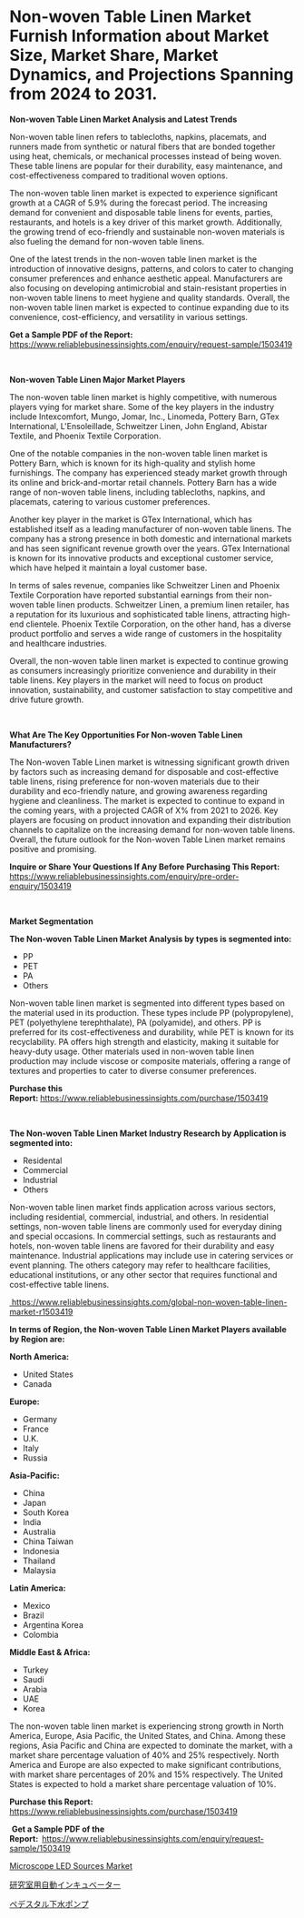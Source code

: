 <p><h1>Non-woven Table Linen Market Furnish Information about Market Size, Market Share, Market Dynamics, and Projections Spanning from 2024 to 2031.</h1></p><p><strong>Non-woven Table Linen Market Analysis and Latest Trends</strong></p>
<p><p>Non-woven table linen refers to tablecloths, napkins, placemats, and runners made from synthetic or natural fibers that are bonded together using heat, chemicals, or mechanical processes instead of being woven. These table linens are popular for their durability, easy maintenance, and cost-effectiveness compared to traditional woven options.</p><p>The non-woven table linen market is expected to experience significant growth at a CAGR of 5.9% during the forecast period. The increasing demand for convenient and disposable table linens for events, parties, restaurants, and hotels is a key driver of this market growth. Additionally, the growing trend of eco-friendly and sustainable non-woven materials is also fueling the demand for non-woven table linens.</p><p>One of the latest trends in the non-woven table linen market is the introduction of innovative designs, patterns, and colors to cater to changing consumer preferences and enhance aesthetic appeal. Manufacturers are also focusing on developing antimicrobial and stain-resistant properties in non-woven table linens to meet hygiene and quality standards. Overall, the non-woven table linen market is expected to continue expanding due to its convenience, cost-efficiency, and versatility in various settings.</p></p>
<p><strong>Get a Sample PDF of the Report:&nbsp;</strong> <a href="https://www.reliablebusinessinsights.com/enquiry/request-sample/1503419">https://www.reliablebusinessinsights.com/enquiry/request-sample/1503419</a></p>
<p>&nbsp;</p>
<p><strong>Non-woven Table Linen Major Market Players</strong></p>
<p><p>The non-woven table linen market is highly competitive, with numerous players vying for market share. Some of the key players in the industry include Intexcomfort, Mungo, Jomar, Inc., Linomeda, Pottery Barn, GTex International, L'Ensoleillade, Schweitzer Linen, John England, Abistar Textile, and Phoenix Textile Corporation.</p><p>One of the notable companies in the non-woven table linen market is Pottery Barn, which is known for its high-quality and stylish home furnishings. The company has experienced steady market growth through its online and brick-and-mortar retail channels. Pottery Barn has a wide range of non-woven table linens, including tablecloths, napkins, and placemats, catering to various customer preferences.</p><p>Another key player in the market is GTex International, which has established itself as a leading manufacturer of non-woven table linens. The company has a strong presence in both domestic and international markets and has seen significant revenue growth over the years. GTex International is known for its innovative products and exceptional customer service, which have helped it maintain a loyal customer base.</p><p>In terms of sales revenue, companies like Schweitzer Linen and Phoenix Textile Corporation have reported substantial earnings from their non-woven table linen products. Schweitzer Linen, a premium linen retailer, has a reputation for its luxurious and sophisticated table linens, attracting high-end clientele. Phoenix Textile Corporation, on the other hand, has a diverse product portfolio and serves a wide range of customers in the hospitality and healthcare industries.</p><p>Overall, the non-woven table linen market is expected to continue growing as consumers increasingly prioritize convenience and durability in their table linens. Key players in the market will need to focus on product innovation, sustainability, and customer satisfaction to stay competitive and drive future growth.</p></p>
<p>&nbsp;</p>
<p><strong>What Are The Key Opportunities For Non-woven Table Linen Manufacturers?</strong></p>
<p><p>The Non-woven Table Linen market is witnessing significant growth driven by factors such as increasing demand for disposable and cost-effective table linens, rising preference for non-woven materials due to their durability and eco-friendly nature, and growing awareness regarding hygiene and cleanliness. The market is expected to continue to expand in the coming years, with a projected CAGR of X% from 2021 to 2026. Key players are focusing on product innovation and expanding their distribution channels to capitalize on the increasing demand for non-woven table linens. Overall, the future outlook for the Non-woven Table Linen market remains positive and promising.</p></p>
<p><strong>Inquire or Share Your Questions If Any Before Purchasing This Report:</strong> <a href="https://www.reliablebusinessinsights.com/enquiry/pre-order-enquiry/1503419">https://www.reliablebusinessinsights.com/enquiry/pre-order-enquiry/1503419</a></p>
<p>&nbsp;</p>
<p><strong>Market Segmentation</strong></p>
<p><strong>The Non-woven Table Linen Market Analysis by types is segmented into:</strong></p>
<p><ul><li>PP</li><li>PET</li><li>PA</li><li>Others</li></ul></p>
<p><p>Non-woven table linen market is segmented into different types based on the material used in its production. These types include PP (polypropylene), PET (polyethylene terephthalate), PA (polyamide), and others. PP is preferred for its cost-effectiveness and durability, while PET is known for its recyclability. PA offers high strength and elasticity, making it suitable for heavy-duty usage. Other materials used in non-woven table linen production may include viscose or composite materials, offering a range of textures and properties to cater to diverse consumer preferences.</p></p>
<p><strong>Purchase this Report:&nbsp;</strong><a href="https://www.reliablebusinessinsights.com/purchase/1503419">https://www.reliablebusinessinsights.com/purchase/1503419</a></p>
<p>&nbsp;</p>
<p><strong>The Non-woven Table Linen Market Industry Research by Application is segmented into:</strong></p>
<p><ul><li>Residental</li><li>Commercial</li><li>Industrial</li><li>Others</li></ul></p>
<p><p>Non-woven table linen market finds application across various sectors, including residential, commercial, industrial, and others. In residential settings, non-woven table linens are commonly used for everyday dining and special occasions. In commercial settings, such as restaurants and hotels, non-woven table linens are favored for their durability and easy maintenance. Industrial applications may include use in catering services or event planning. The others category may refer to healthcare facilities, educational institutions, or any other sector that requires functional and cost-effective table linens.</p></p>
<p><a href="https://www.reliablebusinessinsights.com/global-non-woven-table-linen-market-r1503419">&nbsp;https://www.reliablebusinessinsights.com/global-non-woven-table-linen-market-r1503419</a></p>
<p><strong>In terms of Region, the Non-woven Table Linen Market Players available by Region are:</strong></p>
<p>
    <p> <strong> North America: </strong>
        <ul>
            <li>United States</li>
            <li>Canada</li>
        </ul>
        </p> 
    <p> <strong> Europe: </strong>
        <ul>
            <li>Germany</li>
            <li>France</li>
            <li>U.K.</li>
            <li>Italy</li>
            <li>Russia</li>
        </ul>
        </p> 
    <p> <strong> Asia-Pacific: </strong>
        <ul>
            <li>China</li>
            <li>Japan</li>
            <li>South Korea</li>
            <li>India</li>
            <li>Australia</li>
            <li>China Taiwan</li>
            <li>Indonesia</li>
            <li>Thailand</li>
            <li>Malaysia</li>
        </ul>
        </p> 
    <p> <strong> Latin America: </strong>
        <ul>
            <li>Mexico</li>
            <li>Brazil</li>
            <li>Argentina Korea</li>
            <li>Colombia</li>
        </ul>
        </p> 
    <p> <strong> Middle East & Africa: </strong>
        <ul>
            <li>Turkey</li>
            <li>Saudi</li>
            <li>Arabia</li>
            <li>UAE</li>
            <li>Korea</li>
        </ul>
    </p>
    </p>
<p><p>The non-woven table linen market is experiencing strong growth in North America, Europe, Asia Pacific, the United States, and China. Among these regions, Asia Pacific and China are expected to dominate the market, with a market share percentage valuation of 40% and 25% respectively. North America and Europe are also expected to make significant contributions, with market share percentages of 20% and 15% respectively. The United States is expected to hold a market share percentage valuation of 10%.</p></p>
<p><strong>Purchase this Report: </strong><a href="https://www.reliablebusinessinsights.com/purchase/1503419">https://www.reliablebusinessinsights.com/purchase/1503419</a></p>
<p>&nbsp;<strong>Get a Sample PDF of the Report:&nbsp;&nbsp;</strong><a href="https://www.reliablebusinessinsights.com/enquiry/request-sample/1503419">https://www.reliablebusinessinsights.com/enquiry/request-sample/1503419</a></p>
<p><strong></strong></p>
<p><p><a href="https://github.com/barbarakss89/Market-Research-Report-List-1/blob/main/microscope-led-sources-market.md">Microscope LED Sources Market</a></p><p><a href="https://github.com/KaydenJohns1964/Market-Research-Report-List-1/blob/main/735109694869.md">研究室用自動インキュベーター</a></p><p><a href="https://github.com/marbadji/Market-Research-Report-List-1/blob/main/471338094868.md">ペデスタル下水ポンプ</a></p></p>